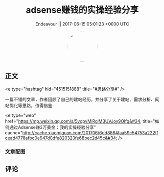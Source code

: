 <h1 align="center">adsense赚钱的实操经验分享</h1>




<p align="center">
    <a>Endeavour || 2017-06-15 05:01:23 &#43;0000 UTC</a>
</p>

<div align="center">
    <img src="https://images.zsxq.com/FreDsZ_xF5OmI8-Vo4asLQXntq5k?e=1590940799&amp;token=kIxbL07-8jAj8w1n4s9zv64FuZZNEATmlU_Vm6zD:_9PcBJR30yL_clhelSfcjuai42s=" width="100" height="100" style="border:1px solid;border-radius:50%; color:#ffffff"/>
</div>




## 正文

<div>
&lt;e type=&#34;hashtag&#34; hid=&#34;4515151888&#34; title=&#34;#思路分享#&#34; /&gt;  

一篇不错的文章，作者回顾了自己的建站经历，并分享了关于建站、需求分析、网站优化等思路，值得借鉴

&lt;e type=&#34;web&#34; href=&#34;https://mp.weixin.qq.com/s/5vopvMiRglM3UVJoy9Olfg&#34; title=&#34;如何通过Adsense赚3万美金：我的实操经验分享&#34; cache=&#34;http://cache.xiaomiquan.com/201706/6dd8864faa59c54753a222f1cead4778afbc0e947d0dfe820323fe68bec2d45c&#34; /&gt;
</div>

### 文章配图

<div class="image" align="center">

</div>


## 评论

<div align="left">
<div>

</div>
</div>
